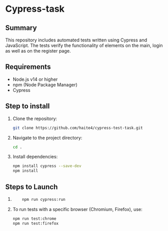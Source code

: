 # Cypress-task

## Summary

This repository includes automated tests written using Cypress and JavaScript. The tests verify the functionality of elements on the main, login  as well as on the register page.

## Requirements

- Node.js v14 or higher
- npm (Node Package Manager)
- Cypress

## Step to install 

1. Clone the repository:
    ```sh
    git clone https://github.com/haite4/cypress-test-task.git
    ```
2. Navigate to the project directory:
    ```sh 
    cd .
    ```
3. Install dependencies:
    ```sh
    npm install cypress --save-dev
    npm install 
    ``` 


## Steps to Launch

1.  ```sh
        npm run cypress:run
    ```
2. To run tests with a specific browser (Chromium, Firefox), use:
    ```sh
    npm run test:chrome
    npm run test:firefox
    ```
